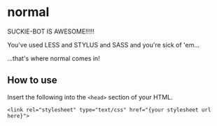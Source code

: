 normal
======

SUCKIE-BOT IS AWESOME!!!!!


You've used LESS and STYLUS and SASS and you're sick of 'em...

...that's where normal comes in!

How to use
----------

Insert the following into the `<head>` section of your HTML.

    <link rel="stylesheet" type="text/css" href="{your stylesheet url here}">

